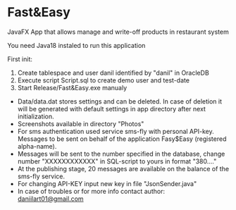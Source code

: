 # Fast&Easy
JavaFX App that allows manage and write-off products in restaurant system

You need Java18 instaled to run this application

First init: 

1. Create tablespace and user danil identified by "danil" in OracleDB
2. Execute script Script.sql to create demo user and test-date
3. Start Release/Fast&Easy.exe manualy

* Data/data.dat stores settings and can be deleted. In case of deletion it will be generated with default settings in app directory after next initialization.
* Screenshots available in directory "Photos"
* For sms authentication used service sms-fly with personal API-key. Messages to be sent on behalf of the application Fasy$Easy (registered alpha-name).
* Messages will be sent to the number specified in the database, change number "XXXXXXXXXXXX" in SQL-script to yours in format "380...."
* At the publishing stage, 20 messages are available on the balance of the sms-fly service.
* For changing API-KEY input new key in file "JsonSender.java"
* In case of troubles or for more info contact author: daniilart01@gmail.com
